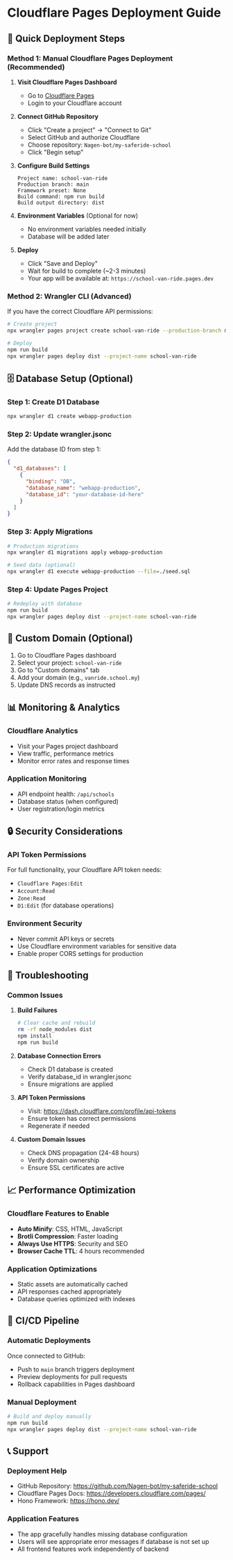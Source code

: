 # Cloudflare Pages Deployment Guide

## 🚀 Quick Deployment Steps

### Method 1: Manual Cloudflare Pages Deployment (Recommended)

1. **Visit Cloudflare Pages Dashboard**
   - Go to [Cloudflare Pages](https://pages.cloudflare.com/)
   - Login to your Cloudflare account

2. **Connect GitHub Repository**
   - Click "Create a project" → "Connect to Git"
   - Select GitHub and authorize Cloudflare
   - Choose repository: `Nagen-bot/my-saferide-school`
   - Click "Begin setup"

3. **Configure Build Settings**
   ```
   Project name: school-van-ride
   Production branch: main
   Framework preset: None
   Build command: npm run build
   Build output directory: dist
   ```

4. **Environment Variables** (Optional for now)
   - No environment variables needed initially
   - Database will be added later

5. **Deploy**
   - Click "Save and Deploy"
   - Wait for build to complete (~2-3 minutes)
   - Your app will be available at: `https://school-van-ride.pages.dev`

### Method 2: Wrangler CLI (Advanced)

If you have the correct Cloudflare API permissions:

```bash
# Create project
npx wrangler pages project create school-van-ride --production-branch main

# Deploy
npm run build
npx wrangler pages deploy dist --project-name school-van-ride
```

## 🗄️ Database Setup (Optional)

### Step 1: Create D1 Database
```bash
npx wrangler d1 create webapp-production
```

### Step 2: Update wrangler.jsonc
Add the database ID from step 1:
```json
{
  "d1_databases": [
    {
      "binding": "DB",
      "database_name": "webapp-production", 
      "database_id": "your-database-id-here"
    }
  ]
}
```

### Step 3: Apply Migrations
```bash
# Production migrations
npx wrangler d1 migrations apply webapp-production

# Seed data (optional)
npx wrangler d1 execute webapp-production --file=./seed.sql
```

### Step 4: Update Pages Project
```bash
# Redeploy with database
npm run build
npx wrangler pages deploy dist --project-name school-van-ride
```

## 🔧 Custom Domain (Optional)

1. Go to Cloudflare Pages dashboard
2. Select your project: `school-van-ride`
3. Go to "Custom domains" tab
4. Add your domain (e.g., `vanride.school.my`)
5. Update DNS records as instructed

## 📊 Monitoring & Analytics

### Cloudflare Analytics
- Visit your Pages project dashboard
- View traffic, performance metrics
- Monitor error rates and response times

### Application Monitoring
- API endpoint health: `/api/schools`
- Database status (when configured)
- User registration/login metrics

## 🔒 Security Considerations

### API Token Permissions
For full functionality, your Cloudflare API token needs:
- `Cloudflare Pages:Edit`
- `Account:Read` 
- `Zone:Read`
- `D1:Edit` (for database operations)

### Environment Security
- Never commit API keys or secrets
- Use Cloudflare environment variables for sensitive data
- Enable proper CORS settings for production

## 🐛 Troubleshooting

### Common Issues

1. **Build Failures**
   ```bash
   # Clear cache and rebuild
   rm -rf node_modules dist
   npm install
   npm run build
   ```

2. **Database Connection Errors**
   - Check D1 database is created
   - Verify database_id in wrangler.jsonc
   - Ensure migrations are applied

3. **API Token Permissions**
   - Visit: https://dash.cloudflare.com/profile/api-tokens
   - Ensure token has correct permissions
   - Regenerate if needed

4. **Custom Domain Issues**
   - Check DNS propagation (24-48 hours)
   - Verify domain ownership
   - Ensure SSL certificates are active

## 📈 Performance Optimization

### Cloudflare Features to Enable
- **Auto Minify**: CSS, HTML, JavaScript
- **Brotli Compression**: Faster loading
- **Always Use HTTPS**: Security and SEO
- **Browser Cache TTL**: 4 hours recommended

### Application Optimizations
- Static assets are automatically cached
- API responses cached appropriately
- Database queries optimized with indexes

## 🔄 CI/CD Pipeline

### Automatic Deployments
Once connected to GitHub:
- Push to `main` branch triggers deployment
- Preview deployments for pull requests
- Rollback capabilities in Pages dashboard

### Manual Deployment
```bash
# Build and deploy manually
npm run build
npx wrangler pages deploy dist --project-name school-van-ride
```

## 📞 Support

### Deployment Help
- GitHub Repository: https://github.com/Nagen-bot/my-saferide-school
- Cloudflare Pages Docs: https://developers.cloudflare.com/pages/
- Hono Framework: https://hono.dev/

### Application Features
- The app gracefully handles missing database configuration
- Users will see appropriate error messages if database is not set up
- All frontend features work independently of backend